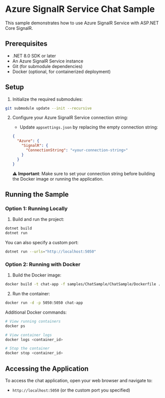 # Azure SignalR Service Chat Sample

This sample demonstrates how to use Azure SignalR Service with ASP.NET Core SignalR.

## Prerequisites

- .NET 8.0 SDK or later
- An Azure SignalR Service instance
- Git (for submodule dependencies)
- Docker (optional, for containerized deployment)

## Setup

1. Initialize the required submodules:

```bash
git submodule update --init --recursive
```

2. Configure your Azure SignalR Service connection string:

   - Update `appsettings.json` by replacing the empty connection string:

    ```json
    {
      "Azure": {
        "SignalR": {
          "ConnectionString": "<your-connection-string>"
        }
      }
    }
    ```

   ⚠️ **Important**: Make sure to set your connection string before building the Docker image or running the application.

## Running the Sample

### Option 1: Running Locally

1. Build and run the project:

```bash
dotnet build
dotnet run
```

You can also specify a custom port:

```bash
dotnet run --urls="http://localhost:5050"
```

### Option 2: Running with Docker

1. Build the Docker image:
```bash
docker build -t chat-app -f samples/ChatSample/ChatSample/Dockerfile .
```

2. Run the container:
```bash
docker run -d -p 5050:5050 chat-app
```

Additional Docker commands:
```bash
# View running containers
docker ps

# View container logs
docker logs <container_id>

# Stop the container
docker stop <container_id>
```

## Accessing the Application

To access the chat application, open your web browser and navigate to:
- `http://localhost:5050` (or the custom port you specified)
